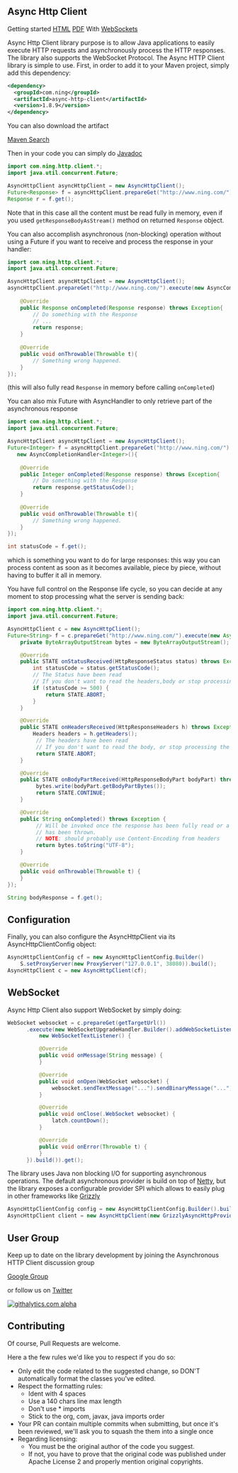 Async Http Client
-----------------

Getting started [HTML](http://sonatype.github.com/async-http-client/) [PDF](http://is.gd/kexrN)
                With [WebSockets](http://jfarcand.wordpress.com/2011/12/21/writing-websocket-clients-using-asynchttpclient/)

Async Http Client library purpose is to allow Java applications to easily execute HTTP requests and asynchronously process the HTTP responses. The library also supports the WebSocket Protocol. The Async HTTP Client library is simple to use. First, in order to add it to your Maven project, simply add this dependency:

```xml
<dependency>
  <groupId>com.ning</groupId>
  <artifactId>async-http-client</artifactId>
  <version>1.8.9</version>
</dependency>
```

You can also download the artifact

[Maven Search](http://search.maven.org)

Then in your code you can simply do [Javadoc](http://asynchttpclient.github.io/async-http-client/apidocs/reference/packages.html)

```java
import com.ning.http.client.*;
import java.util.concurrent.Future;

AsyncHttpClient asyncHttpClient = new AsyncHttpClient();
Future<Response> f = asyncHttpClient.prepareGet("http://www.ning.com/").execute();
Response r = f.get();
```

Note that in this case all the content must be read fully in memory, even if you used `getResponseBodyAsStream()` method on returned `Response` object.

You can also accomplish asynchronous (non-blocking) operation without using a Future if you want to receive and process the response in your handler:

```java
import com.ning.http.client.*;
import java.util.concurrent.Future;

AsyncHttpClient asyncHttpClient = new AsyncHttpClient();
asyncHttpClient.prepareGet("http://www.ning.com/").execute(new AsyncCompletionHandler<Response>(){
    
    @Override
    public Response onCompleted(Response response) throws Exception{
        // Do something with the Response
        // ...
        return response;
    }
    
    @Override
    public void onThrowable(Throwable t){
        // Something wrong happened.
    }
});
```

(this will also fully read `Response` in memory before calling `onCompleted`)

You can also mix Future with AsyncHandler to only retrieve part of the asynchronous response

```java
import com.ning.http.client.*;
import java.util.concurrent.Future;

AsyncHttpClient asyncHttpClient = new AsyncHttpClient();
Future<Integer> f = asyncHttpClient.prepareGet("http://www.ning.com/").execute(
   new AsyncCompletionHandler<Integer>(){
    
    @Override
    public Integer onCompleted(Response response) throws Exception{
        // Do something with the Response
        return response.getStatusCode();
    }
    
    @Override
    public void onThrowable(Throwable t){
        // Something wrong happened.
    }
});

int statusCode = f.get();
```

which is something you want to do for large responses: this way you can process content as soon as it becomes available, piece by piece, without having to buffer it all in memory.

 You have full control on the Response life cycle, so you can decide at any moment to stop processing what the server is sending back:

```java
import com.ning.http.client.*;
import java.util.concurrent.Future;

AsyncHttpClient c = new AsyncHttpClient();
Future<String> f = c.prepareGet("http://www.ning.com/").execute(new AsyncHandler<String>() {
    private ByteArrayOutputStream bytes = new ByteArrayOutputStream();

    @Override
    public STATE onStatusReceived(HttpResponseStatus status) throws Exception {
        int statusCode = status.getStatusCode();
        // The Status have been read
        // If you don't want to read the headers,body or stop processing the response
        if (statusCode >= 500) {
            return STATE.ABORT;
        }
    }

    @Override
    public STATE onHeadersReceived(HttpResponseHeaders h) throws Exception {
        Headers headers = h.getHeaders();
         // The headers have been read
         // If you don't want to read the body, or stop processing the response
         return STATE.ABORT;
    }

    @Override
    public STATE onBodyPartReceived(HttpResponseBodyPart bodyPart) throws Exception {
         bytes.write(bodyPart.getBodyPartBytes());
         return STATE.CONTINUE;
    }

    @Override
    public String onCompleted() throws Exception {
         // Will be invoked once the response has been fully read or a ResponseComplete exception
         // has been thrown.
         // NOTE: should probably use Content-Encoding from headers
         return bytes.toString("UTF-8");
    }

    @Override
    public void onThrowable(Throwable t) {
    }
});

String bodyResponse = f.get();
```

## Configuration

Finally, you can also configure the AsyncHttpClient via its AsyncHttpClientConfig object:

```java
AsyncHttpClientConfig cf = new AsyncHttpClientConfig.Builder()
    S.setProxyServer(new ProxyServer("127.0.0.1", 38080)).build();
AsyncHttpClient c = new AsyncHttpClient(cf);
```

## WebSocket

Async Http Client also support WebSocket by simply doing:

```java
WebSocket websocket = c.prepareGet(getTargetUrl())
      .execute(new WebSocketUpgradeHandler.Builder().addWebSocketListener(
          new WebSocketTextListener() {

          @Override
          public void onMessage(String message) {
          }

          @Override
          public void onOpen(WebSocket websocket) {
              websocket.sendTextMessage("...").sendBinaryMessage("...");
          }

          @Override
          public void onClose(.WebSocket websocket) {
              latch.countDown();
          }

          @Override
          public void onError(Throwable t) {
          }
      }).build()).get();
```

The library uses Java non blocking I/O for supporting asynchronous operations. The default asynchronous provider is build on top of [Netty](http://www.jboss.org/netty), but the library exposes a configurable provider SPI which allows to easily plug in other frameworks like [Grizzly](http://grizzly.java.net)

```java
AsyncHttpClientConfig config = new AsyncHttpClientConfig.Builder().build();
AsyncHttpClient client = new AsyncHttpClient(new GrizzlyAsyncHttpProvider(config), config);
```

## User Group

Keep up to date on the library development by joining the Asynchronous HTTP Client discussion group

[Google Group](http://groups.google.com/group/asynchttpclient)

or follow us on [Twitter](http://twitter.com/jfarcand)

[![githalytics.com alpha](https://cruel-carlota.pagodabox.com/6433679063b2351599c6ca44a08246a2 "githalytics.com")](http://githalytics.com/AsyncHttpClient/async-http-client)

## Contributing

Of course, Pull Requests are welcome.

Here a the few rules we'd like you to respect if you do so:

* Only edit the code related to the suggested change, so DON'T automatically format the classes you've edited.
* Respect the formatting rules:
  * Ident with 4 spaces
  * Use a 140 chars line max length
  * Don't use * imports
  * Stick to the org, com, javax, java imports order
* Your PR can contain multiple commits when submitting, but once it's been reviewed, we'll ask you to squash the them into a single once
* Regarding licensing:
  * You must be the original author of the code you suggest.
  * If not, you have to prove that the original code was published under Apache License 2 and properly mention original copyrights.
